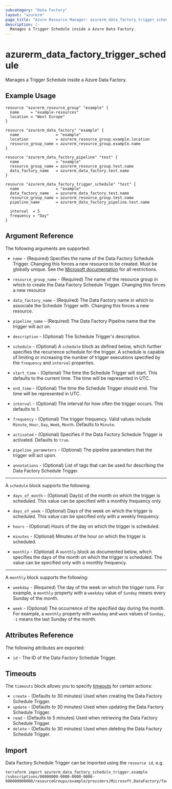 ```yaml
---
subcategory: "Data Factory"
layout: "azurerm"
page_title: "Azure Resource Manager: azurerm_data_factory_trigger_schedule"
description: |-
  Manages a Trigger Schedule inside a Azure Data Factory.
---
```


# azurerm_data_factory_trigger_schedule

Manages a Trigger Schedule inside a Azure Data Factory.

## Example Usage

```hcl
resource "azurerm_resource_group" "example" {
  name     = "example-resources"
  location = "West Europe"
}

resource "azurerm_data_factory" "example" {
  name                = "example"
  location            = azurerm_resource_group.example.location
  resource_group_name = azurerm_resource_group.example.name
}

resource "azurerm_data_factory_pipeline" "test" {
  name                = "example"
  resource_group_name = azurerm_resource_group.test.name
  data_factory_name   = azurerm_data_factory.test.name
}

resource "azurerm_data_factory_trigger_schedule" "test" {
  name                = "example"
  data_factory_name   = azurerm_data_factory.test.name
  resource_group_name = azurerm_resource_group.test.name
  pipeline_name       = azurerm_data_factory_pipeline.test.name

  interval  = 5
  frequency = "Day"
}
```

## Argument Reference

The following arguments are supported:

* `name` - (Required) Specifies the name of the Data Factory Schedule Trigger. Changing this forces a new resource to be created. Must be globally unique. See the [Microsoft documentation](https://docs.microsoft.com/en-us/azure/data-factory/naming-rules) for all restrictions.

* `resource_group_name` - (Required) The name of the resource group in which to create the Data Factory Schedule Trigger. Changing this forces a new resource

* `data_factory_name` - (Required) The Data Factory name in which to associate the Schedule Trigger with. Changing this forces a new resource.

* `pipeline_name` - (Required) The Data Factory Pipeline name that the trigger will act on.

* `description` - (Optional) The Schedule Trigger's description.

* `schedule` - (Optional) A `schedule` block as defined below, which further specifies the recurrence schedule for the trigger. A schedule is capable of limiting or increasing the number of trigger executions specified by the `frequency` and `interval` properties.

* `start_time` - (Optional) The time the Schedule Trigger will start. This defaults to the current time. The time will be represented in UTC.

* `end_time` - (Optional) The time the Schedule Trigger should end. The time will be represented in UTC.

* `interval` - (Optional) The interval for how often the trigger occurs. This defaults to 1.

* `frequency` - (Optional) The trigger frequency. Valid values include `Minute`, `Hour`, `Day`, `Week`, `Month`. Defaults to `Minute`.

* `activated` - (Optional) Specifies if the Data Factory Schedule Trigger is activated. Defaults to `true`.

* `pipeline_parameters` - (Optional) The pipeline parameters that the trigger will act upon.

* `annotations` - (Optional) List of tags that can be used for describing the Data Factory Schedule Trigger.

---

A `schedule` block supports the following:

* `days_of_month` - (Optional) Day(s) of the month on which the trigger is scheduled. This value can be specified with a monthly frequency only.

* `days_of_week` - (Optional) Days of the week on which the trigger is scheduled. This value can be specified only with a weekly frequency.

* `hours` - (Optional) Hours of the day on which the trigger is scheduled.

* `minutes` - (Optional) Minutes of the hour on which the trigger is scheduled.

* `monthly` - (Optional) A `monthly` block as documented below, which specifies the days of the month on which the trigger is scheduled. The value can be specified only with a monthly frequency.

---

A `monthly` block supports the following:

* `weekday` - (Required) The day of the week on which the trigger runs. For example, a `monthly` property with a `weekday` value of `Sunday` means every Sunday of the month.

* `week` - (Optional) The occurrence of the specified day during the month. For example, a `monthly` property with `weekday` and `week` values of `Sunday, -1` means the last Sunday of the month.

## Attributes Reference

The following attributes are exported:

* `id` - The ID of the Data Factory Schedule Trigger.

## Timeouts

The `timeouts` block allows you to specify [timeouts](https://www.terraform.io/docs/configuration/resources.html#timeouts) for certain actions:

* `create` - (Defaults to 30 minutes) Used when creating the Data Factory Schedule Trigger.
* `update` - (Defaults to 30 minutes) Used when updating the Data Factory Schedule Trigger.
* `read` - (Defaults to 5 minutes) Used when retrieving the Data Factory Schedule Trigger.
* `delete` - (Defaults to 30 minutes) Used when deleting the Data Factory Schedule Trigger.

## Import

Data Factory Schedule Trigger can be imported using the `resource id`, e.g.

```shell
terraform import azurerm_data_factory_schedule_trigger.example /subscriptions/00000000-0000-0000-0000-000000000000/resourceGroups/example/providers/Microsoft.DataFactory/factories/example/triggers/example
```
